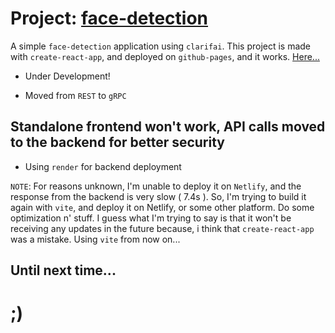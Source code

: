# Project: [face-detection](https://github.com/skywalkerSam/face-detection-legacy)

A simple `face-detection` application using `clarifai`. This project is made with `create-react-app`, and deployed on `github-pages`, and it works. [Here...](https://skywalkersam.github.io/face-detection/)


- Under Development!

- Moved from `REST` to `gRPC`


## Standalone frontend won't work, API calls moved to the backend for better security

- Using `render` for backend deployment


`NOTE`: For reasons unknown, I'm unable to deploy it on `Netlify`, and the response from the backend is very slow ( 7.4s ). So, I'm trying to build it again with `vite`, and deploy it on Netlify, or some other platform. Do some optimization n' stuff. I guess what I'm trying to say is that it won't be receiving any updates in the future because, i think that `create-react-app` was a mistake. Using `vite` from now on...
## Until next time...

# ;)
